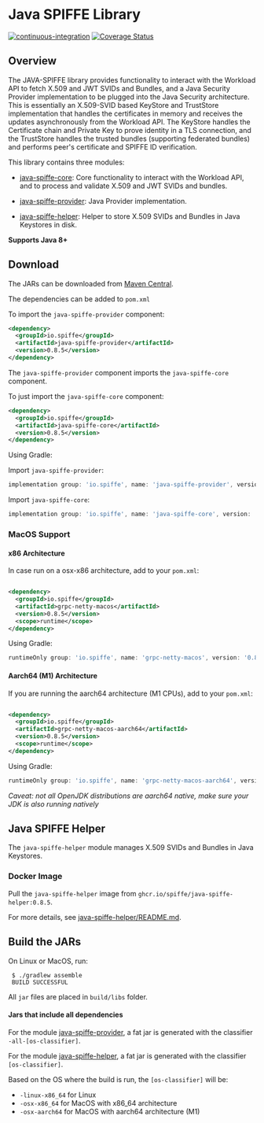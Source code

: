# Java SPIFFE Library

[![continuous-integration](https://github.com/spiffe/java-spiffe/actions/workflows/gradle.yml/badge.svg)](https://github.com/spiffe/java-spiffe/actions/workflows/gradle.yml)
[![Coverage Status](https://coveralls.io/repos/github/spiffe/java-spiffe/badge.svg)](https://coveralls.io/github/spiffe/java-spiffe?branch=main)

## Overview

The JAVA-SPIFFE library provides functionality to interact with the Workload API to fetch X.509 and JWT SVIDs and Bundles, 
and a Java Security Provider implementation to be plugged into the Java Security architecture. This is essentially 
an X.509-SVID based KeyStore and TrustStore implementation that handles the certificates in memory and receives the updates 
asynchronously from the Workload API. The KeyStore handles the Certificate chain and Private Key to prove identity 
in a TLS connection, and the TrustStore handles the trusted bundles (supporting federated bundles) and performs 
peer's certificate and SPIFFE ID verification. 

This library contains three modules:

* [java-spiffe-core](java-spiffe-core/README.md): Core functionality to interact with the Workload API, and to process and validate 
X.509 and JWT SVIDs and bundles.

* [java-spiffe-provider](java-spiffe-provider/README.md): Java Provider implementation.

* [java-spiffe-helper](java-spiffe-helper/README.md): Helper to store X.509 SVIDs and Bundles in Java Keystores in disk.

**Supports Java 8+**

Download
--------

The JARs can be downloaded from [Maven Central](https://search.maven.org/search?q=g:io.spiffe%20AND%20v:0.8.5). 

The dependencies can be added to `pom.xml`

To import the `java-spiffe-provider` component: 
```xml
<dependency>
  <groupId>io.spiffe</groupId>
  <artifactId>java-spiffe-provider</artifactId>
  <version>0.8.5</version>
</dependency>
```
The `java-spiffe-provider` component imports the `java-spiffe-core` component.

To just import the `java-spiffe-core` component:
```xml
<dependency>
  <groupId>io.spiffe</groupId>
  <artifactId>java-spiffe-core</artifactId>
  <version>0.8.5</version>
</dependency>
```

Using Gradle:

Import `java-spiffe-provider`:
```gradle
implementation group: 'io.spiffe', name: 'java-spiffe-provider', version: '0.8.5'
```

Import `java-spiffe-core`:
```gradle
implementation group: 'io.spiffe', name: 'java-spiffe-core', version: '0.8.5'
```

### MacOS Support

#### x86 Architecture

In case run on a osx-x86 architecture, add to your `pom.xml`:

```xml

<dependency>
  <groupId>io.spiffe</groupId>
  <artifactId>grpc-netty-macos</artifactId>
  <version>0.8.5</version>
  <scope>runtime</scope>
</dependency>
```

Using Gradle:
```gradle
runtimeOnly group: 'io.spiffe', name: 'grpc-netty-macos', version: '0.8.5'
```

#### Aarch64 (M1) Architecture

If you are running the aarch64 architecture (M1 CPUs), add to your `pom.xml`:

```xml

<dependency>
  <groupId>io.spiffe</groupId>
  <artifactId>grpc-netty-macos-aarch64</artifactId>
  <version>0.8.5</version>
  <scope>runtime</scope>
</dependency>
```

Using Gradle:

```gradle
runtimeOnly group: 'io.spiffe', name: 'grpc-netty-macos-aarch64', version: '0.8.5'
```

*Caveat: not all OpenJDK distributions are aarch64 native, make sure your JDK is also running
natively*


## Java SPIFFE Helper

The `java-spiffe-helper` module manages X.509 SVIDs and Bundles in Java Keystores.

### Docker Image

Pull the `java-spiffe-helper` image from `ghcr.io/spiffe/java-spiffe-helper:0.8.5`.

For more details, see [java-spiffe-helper/README.md](java-spiffe-helper/README.md).

## Build the JARs

On Linux or MacOS, run:

```
 $ ./gradlew assemble
 BUILD SUCCESSFUL 
```

All `jar` files are placed in `build/libs` folder.  

#### Jars that include all dependencies 

For the module [java-spiffe-provider](java-spiffe-provider), a fat jar is generated with the classifier `-all-[os-classifier]`.

For the module [java-spiffe-helper](java-spiffe-helper), a fat jar is generated with the classifier `[os-classifier]`.

Based on the OS where the build is run, the `[os-classifier]` will be:

* `-linux-x86_64` for Linux
* `-osx-x86_64` for MacOS with x86_64 architecture
* `-osx-aarch64` for MacOS with aarch64 architecture (M1)
